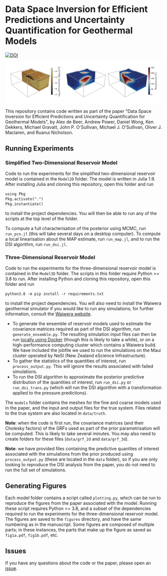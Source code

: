 # Data Space Inversion for Efficient Predictions and Uncertainty Quantification for Geothermal Models

[![DOI](https://zenodo.org/badge/DOI/10.5281/zenodo.12193947.svg)](https://doi.org/10.5281/zenodo.12193947)

![3D Reservoir Model](3d_model.png)

This repository contains code written as part of the paper "Data Space Inversion for Efficient Predictions and Uncertainty Quantification for Geothermal Models", by Alex de Beer, Andrew Power, Daniel Wong, Ken Dekkers, Michael Gravatt, John P. O'Sullivan, Michael J. O'Sullivan, Oliver J. Maclaren, and Ruanui Nicholson.

## Running Experiments

### Simplified Two-Dimensional Reservoir Model

Code to run the experiments for the simplified two-dimensional reservoir model is contained in the `Model2D` folder. The model is written in Julia 1.9. After installing Julia and cloning this repository, open this folder and run
```
using Pkg
Pkg.activate(".")
Pkg.instantiate()
```
to install the project dependencies. You will then be able to run any of the scripts at the top level of the folder.

To compute a full characterisation of the posterior using MCMC, run `run_pcn.jl` (this will take several days on a desktop computer). To compute a local linearisation about the MAP estimate, run `run_map.jl`, and to run the DSI algorithm, run `run_dsi.jl`. 

### Three-Dimensional Reservoir Model

Code to run the experiments for the three-dimensional reservoir model is contained in the `Model3D` folder. The scripts in this folder require Python >= 3.8 to run. After installing Python and cloning this repository, open this folder and run
```
python3.8 -m pip install -r requirements.txt
```
to install the project dependencies. You will also need to install the Waiwera geothermal simulator if you would like to run any simulations; for further information, consult the [Waiwera website](https://waiwera.github.io). 

 - To generate the ensemble of reservoir models used to estimate the covariance matrices required as part of the DSI algorithm, run `generate_ensemble.py`. The resulting simulation input files can then be run [locally using Docker](https://waiwera.readthedocs.io/en/latest/run.html) (though this is likely to take a while), or on a high-performance computing cluster which contains a Waiwera build. We have included the jobfile we used to run the simulations on the Maui cluster operated by NeSI (New Zealand eScience Infrastructure).
 - To gather the statistics of the quantities of interest, run `process_output.py`. This will ignore the results associated with failed simulations. 
 - To run the DSI algorithm to approximate the posterior predictive distribution of the quantities of interest, run `run_dsi.py` or `run_dsi_trans.py` (which will run the DSI algorithm with a transformation applied to the pressure predictions).

The `models` folder contains the meshes for the fine and coarse models used in the paper, and the input and output files for the true system. Files related to the true system are also located in `data/truth`. 

**Note**: when the code is first run, the covariance matrices (and their Cholesky factors) of the GRFs used as part of the prior parametrisation will be computed. This is likely to take several minutes. You may also need to create folders for these files (`data/grf_2d` and `data/grf_3d`).

**Note**: we have provided files containing the predictive quantites of interest associated with the simulations from the prior produced using `process_output.py` (these are located in the `data` folder), so if you are only looking to reproduce the DSI analysis from the paper, you do not need to run the full set of simulations.

## Generating Figures

Each model folder contains a script called `plotting.py`, which can be run to reproduce the figures from the paper associated with the model. Running these script requires Python >= 3.8, and a subset of the dependencies required to run the experiments for the three-dimensional reservoir model. The figures are saved to the `figures` directory, and have the same numbering as in the manuscript. Some figures are composed of multiple parts; in these instances, the parts that make up the figure as saved as `fig1a.pdf`, `fig1b.pdf`, etc. 

## Issues

If you have any questions about the code or the paper, please open an [issue](https://github.com/alexgdebeer/GeothermalDSI/issues).